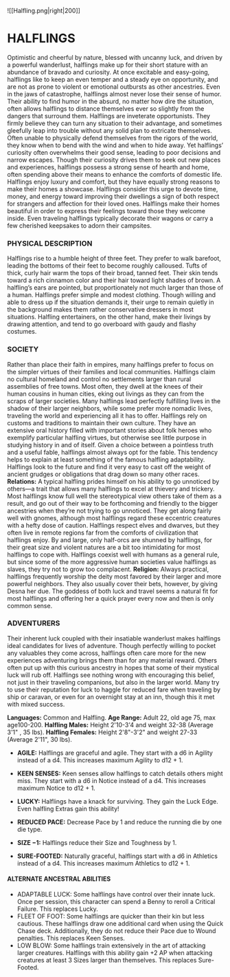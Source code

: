 ![[Halfling.png|right|200]]

# HALFLINGS
Optimistic and cheerful by nature, blessed with uncanny luck, and driven by a powerful wanderlust, halflings make up for their short stature with an abundance of bravado and curiosity. At once excitable and easy-going, halflings like to keep an even temper and a steady eye on opportunity, and are not as prone to violent or emotional outbursts as other ancestries. Even in the jaws of catastrophe, halflings almost never lose their sense of humor. Their ability to find humor in the absurd, no matter how dire the situation, often allows halflings to distance themselves ever so slightly from the dangers that surround them. Halflings are inveterate opportunists. They firmly believe they can turn any situation to their advantage, and sometimes gleefully leap into trouble without any solid plan to extricate themselves. Often unable to physically defend themselves from the rigors of the world, they know when to bend with the wind and when to hide away. Yet halflings’ curiosity often overwhelms their good sense, leading to poor decisions and narrow escapes. Though their curiosity drives them to seek out new places and experiences, halflings possess a strong sense of hearth and home, often spending above their means to enhance the comforts of domestic life. Halflings enjoy luxury and comfort, but they have equally strong reasons to make their homes a showcase. Halflings consider this urge to devote time, money, and energy toward improving their dwellings a sign of both respect for strangers and affection for their loved ones. Halflings make their homes beautiful in order to express their feelings toward those they welcome inside. Even traveling halflings typically decorate their wagons or carry a few cherished keepsakes to adorn their campsites.
### PHYSICAL DESCRIPTION
Halflings rise to a humble height of three feet. They prefer to walk barefoot, leading the bottoms of their feet to become roughly calloused. Tufts of thick, curly hair warm the tops of their broad, tanned feet. Their skin tends toward a rich cinnamon color and their hair toward light shades of brown. A halfling’s ears are pointed, but proportionately not much larger than those of a human. Halflings prefer simple and modest clothing. Though willing and able to dress up if the situation demands it, their urge to remain quietly in the background makes them rather conservative dressers in most situations. Halfling entertainers, on the other hand, make their livings by drawing attention, and tend to go overboard with gaudy and flashy costumes.
### SOCIETY
Rather than place their faith in empires, many halflings prefer to focus on the simpler virtues of their families and local communities. Halflings claim no cultural homeland and control no settlements larger than rural assemblies of free towns. Most often, they dwell at the knees of their human cousins in human cities, eking out livings as they can from the scraps of larger societies. Many halflings lead perfectly fulfilling lives in the shadow of their larger neighbors, while some prefer more nomadic lives, traveling the world and experiencing all it has to offer. Halflings rely on customs and traditions to maintain their own culture. They have an extensive oral history filled with important stories about folk heroes who exemplify particular halfling virtues, but otherwise see little purpose in studying history in and of itself. Given a choice between a pointless truth and a useful fable, halflings almost always opt for the fable. This tendency helps to explain at least something of the famous halfling adaptability. Halflings look to the future and find it very easy to cast off the weight of ancient grudges or obligations that drag down so many other races.
**Relations:** A typical halfling prides himself on his ability to go unnoticed by others—a trait that allows many halflings to excel at thievery and trickery. Most halflings know full well the stereotypical view others take of them as a result, and go out of their way to be forthcoming and friendly to the bigger ancestries when they’re not trying to go unnoticed. They get along fairly well with gnomes, although most halflings regard these eccentric creatures with a hefty dose of caution. Halflings respect elves and dwarves, but they often live in remote regions far from the comforts of civilization that halflings enjoy. By and large, only half-orcs are shunned by halflings, for their great size and violent natures are a bit too intimidating for most halflings to cope with. Halflings coexist well with humans as a general rule, but since some of the more aggressive human societies value halflings as slaves, they try not to grow too complacent.
**Religion:** Always practical, halflings frequently worship the deity most favored by their larger and more powerful neighbors. They also usually cover their bets, however, by giving Desna her due. The goddess of both luck and travel seems a natural fit for most halflings and offering her a quick prayer every now and then is only common sense.
### ADVENTURERS
Their inherent luck coupled with their insatiable wanderlust makes halflings ideal candidates for lives of adventure. Though perfectly willing to pocket any valuables they come across, halflings often care more for the new experiences adventuring brings them than for any material reward. Others often put up with this curious ancestry in hopes that some of their mystical luck will rub off. Halflings see nothing wrong with encouraging this belief, not just in their traveling companions, but also in the larger world. Many try to use their reputation for luck to haggle for reduced fare when traveling by ship or caravan, or even for an overnight stay at an inn, though this it met with mixed success.

**Languages:** Common and Halfling. 
**Age Range:** Adult 22, old age 75, max age100-200. 
**Halfling Males:** Height 2'10-3'4 and weight 32-38 (Average 3'1" , 35 lbs). 
**Halfling Females:** Height 2'8"-3'2" and weight 27-33 (Average 2'11", 30 lbs). 

 - **AGILE:** Halflings are graceful and agile. They start with a d6 in Agility instead of a d4. This increases maximum Agility to d12 + 1. 

 - **KEEN SENSES:** Keen senses allow halflings to catch details others might miss. They start with a d6 in Notice instead of a d4. This increases maximum Notice to d12 + 1. 

 - **LUCKY:** Halflings have a knack for surviving. They gain the Luck Edge. Even halfling Extras gain this ability! 

 - **REDUCED PACE:** Decrease Pace by 1 and reduce the running die by one die type. 

 - **SIZE −1:** Halflings reduce their Size and Toughness by 1. 

 - **SURE-FOOTED:** Naturally graceful, halflings start with a d6 in Athletics instead of a d4. This increases maximum Athletics to d12 + 1.

#### ALTERNATE ANCESTRAL ABILITIES
 - ADAPTABLE LUCK: Some halflings have control over their innate luck. Once per session, this character can spend a Benny to reroll a Critical Failure. This replaces Lucky.
 - FLEET OF FOOT: Some halflings are quicker than their kin but less cautious. These halflings draw one additional card when using the Quick Chase deck. Additionally, they do not reduce their Pace due to Wound penalties. This replaces Keen Senses.
 - LOW BLOW: Some halflings train extensively in the art of attacking larger creatures. Halflings with this ability gain +2 AP when attacking creatures at least 3 Sizes larger than themselves. This replaces Sure-Footed.